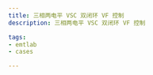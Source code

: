 ```yaml
---
title: 三相两电平 VSC 双闭环 VF 控制
description: 三相两电平 VSC 双闭环 VF 控制

tags:
- emtlab
- cases

---
```


<!-- import DocCardList from '@theme/DocCardList';

<DocCardList /> -->